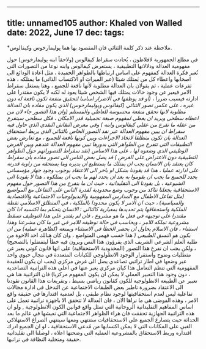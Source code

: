 
---
title: unnamed105
author: Khaled von Walled
date: 2022, June 17
dec:
tags:
---

*ملاحظة عند ذكر كلمة الثنائي فان المقصود بها هما پوليمارخوس وكيفالوس.

في مطلع الجمهورية لافلاطون ، يُحادث سقراط كيفالوس (ولاحقاً ابنه پوليمارخوس) حول مفهومية العدالة ودلالاتها التطبيقية ، يستعرض كيفالوس وابنه نوعا من التصورات التي تُعبر فكرة العدالة كمفهوم على اساس ارتباطها بالظواهر الحميدة ، مثل اعادة الودائع الى اصحابها واعطاء كل من يَمتلك شيئا (عبر الميراث او الاكتساب الذاتي) ما يمتلكه ، هذه تفرعات عملية ، ثم يقولان بان العدالة مطلوبة لأنها نافعة للجميع ، وهنا يستغل سقراط الامر فيعبر عن وجود حالات يمتلك فيها الشخص شيئا يعود له لكنه لا يكون مقتدرا على ادارته فيسبب ضررا ، *(او قد يوظفها في الاضرار اساسا لتحقيق منفعة تكون نافعة له دون غيره ، على عكس تصور الثنائي (كيفالوس وپوليمارخوس) الذي يكون مفاده بان العدالة مطلوبة لانها تحقق منفعة محسوسة للعاطي والمستلم (وان هذا التصور جاء لان من اعطاه سطحي ويريد ان يعطي لمفهوم صبغة تجميلية قدر الامكان ، فكل سطحي سيتفرع من عقله ما تفرع من عقلي  كيفالوس وابنه )  وفي معرض النقاش النقدي الذي حاول فيه سقراط ان يبين مفهوم العدالة عبر نقد التصور الخاص بالثنائي الذي يربط استحقاق العدالة بان تكون منطلقا لاتخاذ الاجراءات وبين كونها نافعة للجميع ، مع تعارض بعض التطبيقات التي تتفرع من الظواهر التي بدورها تبين مفهوم العدالة عندهم وبين الغرض الوظيفي الذي وضعوه لها ، على هذا الاساس  (نقد سقراط للتصوراتهم حول الظواهر التطبيقية دون الاعتراض على الغرض ) قد يصل بعض الناس الى تصور مفاده بان سقراط كان يعتقد بان الانسان يجب ان يمتلك ما يستطيع ان يديره وما يستحقه من زاوية قدرته على ادارته عمليا ، هذا قد يقودنا بشكل او باخر الى الاعتقاد بوجوب وجود جهاز مؤسساتي يحدد للجميع ما يجب ان يقوموا به بعد ان يحدد لهم ما يجب ان يمتلكوه ، هذا لا يقودنا الى الشيوعية ، بل يقودنا الى التقليدانية ، حيث ان ما يتفرع من هذا التصور حول مفهوم الاستحقاقية يجعلنا نتاكد من وجوب وضع محدودية لقدرة الناس على التفاعل مع المواضيع (مثل تفاعل الاطفال مع المدارس المفهومية والايديولوجيات الاجتماعية والاقتصادية والسياسية) ، حيث ان الامر لا يكون محدودا بالملكية ، في المنطلق الاسلامي نقطة الملكية واستحقاقها يتم تحديدها بمعيارية كالتالي : الانسان يتحكم بما اكتسبه اذا كان مقتدرا على توجيهه في فعل ما هو مشروع ، فان لم يقتدر على هذا التوظيف تسقط مشروعية تملكه للامر ، ويحاسب في حالة توظيفه للامر في غير ما كان مشرعنا وهذا استثناء ، فان الاسلام يحاول ان يحصر الخطأ في الاستثناء ويمنعه (كظاهرة عملية) من ان يكون هو النسق الطبيعي (* هذا حسب فهمي المتواضع ، وان كان هنالك احد الاخوة من طلبة العلم الشرعي الشريف الذي يقرؤون هذا النص ويرون فيه خطأ ليتفضلوا بالتصحيح) ، ولكن يجب ان نفرع هذا التصور (المحدودية الاستحقاقية) على انها قانون كوني يعبر عن متطلبات وضوح واستقرار الوجود الانطولوجي للكيانات المتعددة في مجال حيوي واحد عبر وضعها في اطار تراتبي تصاعدي يصل الى غرض مركزي (يجب ان يكون للعقيدة المفهومية التي تنظم التعامل هذا كيان مركزي يعبر عنها في اعلى هذه التراتبية التصاعدية ، دون وجود هذا التعبير العملي لا يمكن ان يكون المفهوم مركزيا) فان التراتبية هنا هي تعبير عن الطبيعة الانطولوجية للكون كقانون رياضي بسيط ، وتفريعات هذا القانون تقودنا الى الاعتقاد بضرورة تاطير بعض الطبقات الاجتماعية عن التدخل في ادارة مجالات تفاعلية ليس لعدم استحقاقيتها لوجود نظام طبقي ، بل لعدمية اقتدارها في حقيقة واقع الامر ، وهذه الفوضى هي ما نراها الان ، فان العدالة لا تتحقق الا باجهزة تراتبية تعمل على اساس المفاهيم التقليدانية الروحانية التي تمثل واقع قوانين الكون الانطولوجية , ولو ان هذه التراتبية الجهازية تحققت فان هراء الظواهر الاجتماعية التي نعيشها في عالم ما بعد الحداثة حيث يتصارع الجميع على الاستحقاقيات ستنتهي ومعها سينتهي الصراع الاستهلاكي الغبي على المكانات التي لا يمكن اكتسابها من مُدعي الاستحقاقية ، لو ان الجميع ادرك اقتداره وربط الاستحقاق بالمشروعية العملية التي وضحتها اعلاه ، لوصلنا الى تقليدانية حقيقة ومتجلية النظافة في تراتبها.

